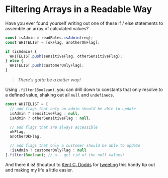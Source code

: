# Filtering Arrays in a Readable Way

Have you ever found yourself writing out one of these if / else statements to assemble an array of calculated values?

```js
const isAdmin = readRoles.isAdmin(req);
const WHITELIST = [okFlag, anotherOkFlag];

if (isAdmin) {
  WHITELIST.push(sensitiveFlag, otherSensitiveFlag);
} else {
  WHITELIST.push(customerOnlyFlag);
}
```

> _There's gotta be a better way!_

Using `.filter(Boolean)`, you can drill down to constants that only resolve to a defined value, shaking out all `null` and `undefined`s.

```js
const WHITELIST = [
  // add flags that only an admin should be able to update
  isAdmin ? sensitiveFlag : null,
  isAdmin ? otherSensitiveFlag : null,

  // add flags that are always accessible
  okFlag,
  anotherOkFlag,

  // add flags that only a customer should be able to update
  !isAdmin ? customerOnlyFlag : null
].filter(Boolean); // <-- get rid of the null values!
```

And there it is! Shoutout to [Kent C. Dodds](https://medium.com/@kentcdodds) for [tweeting](https://twitter.com/kentcdodds/status/1009918457394225152) this handy tip out and making my life a little easier.
